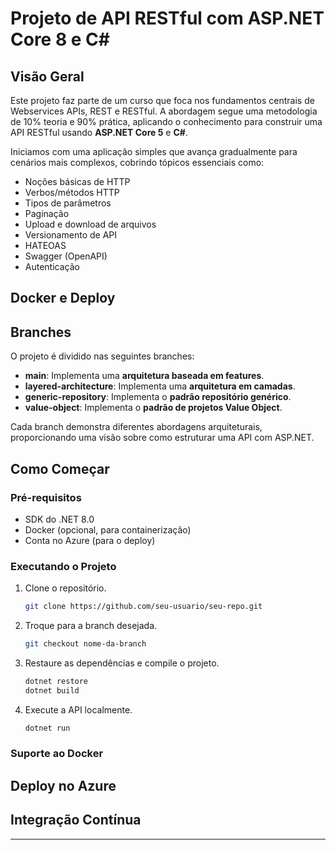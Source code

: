 # Projeto de API RESTful com ASP.NET Core 8 e C#

## Visão Geral

Este projeto faz parte de um curso que foca nos fundamentos centrais de Webservices APIs, REST e RESTful. A abordagem segue uma metodologia de 10% teoria e 90% prática, aplicando o conhecimento para construir uma API RESTful usando **ASP.NET Core 5** e **C#**.

Iniciamos com uma aplicação simples que avança gradualmente para cenários mais complexos, cobrindo tópicos essenciais como:

- Noções básicas de HTTP
- Verbos/métodos HTTP
- Tipos de parâmetros
- Paginação
- Upload e download de arquivos
- Versionamento de API
- HATEOAS
- Swagger (OpenAPI)
- Autenticação

## Docker e Deploy


## Branches

O projeto é dividido nas seguintes branches:

- **main**: Implementa uma **arquitetura baseada em features**.
- **layered-architecture**: Implementa uma **arquitetura em camadas**.
- **generic-repository**: Implementa o **padrão repositório genérico**.
- **value-object**: Implementa o **padrão de projetos Value Object**.


Cada branch demonstra diferentes abordagens arquiteturais, proporcionando uma visão sobre como estruturar uma API com ASP.NET.

## Como Começar

### Pré-requisitos

- SDK do .NET 8.0
- Docker (opcional, para containerização)
- Conta no Azure (para o deploy)

### Executando o Projeto

1. Clone o repositório.
    ```bash
    git clone https://github.com/seu-usuario/seu-repo.git
    ```
2. Troque para a branch desejada.
    ```bash
    git checkout nome-da-branch
    ```
3. Restaure as dependências e compile o projeto.
    ```bash
    dotnet restore
    dotnet build
    ```
4. Execute a API localmente.
    ```bash
    dotnet run
    ```

### Suporte ao Docker


  

## Deploy no Azure



## Integração Contínua


---

